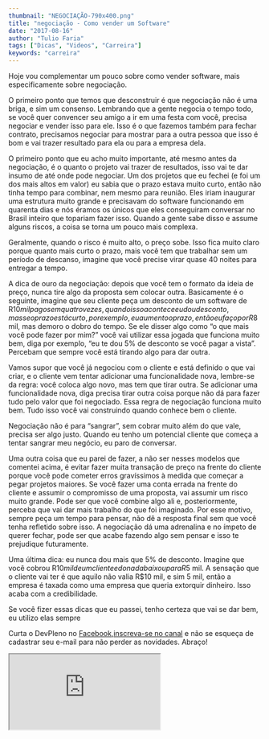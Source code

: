 ```yaml
---
thumbnail: "NEGOCIAÇÃO-790x400.png"
title: "negociação - Como vender um Software"
date: "2017-08-16"
author: "Tulio Faria"
tags: ["Dicas", "Videos", "Carreira"]
keywords: "carreira"
---
```



Hoje vou complementar um pouco sobre como vender software, mais especificamente sobre negociação.

O primeiro ponto que temos que desconstruir é que negociação não é uma briga, e sim um consenso. Lembrando que a gente negocia o tempo todo, se você quer convencer seu amigo a ir em uma festa com você, precisa negociar e vender isso para ele. Isso é o que fazemos também para fechar contrato, precisamos negociar para mostrar para a outra pessoa que isso é bom e vai trazer resultado para ela ou para a empresa dela.

O primeiro ponto que eu acho muito importante, até mesmo antes da negociação, é o quanto o projeto vai trazer de resultados, isso vai te dar insumo de até onde pode negociar. Um dos projetos que eu fechei (e foi um dos mais altos em valor) eu sabia que o prazo estava muito curto, então não tinha tempo para combinar, nem mesmo para reunião. Eles iriam inaugurar uma estrutura muito grande e precisavam do software funcionando em quarenta dias e nós éramos os únicos que eles conseguiram conversar no Brasil inteiro que topariam fazer isso. Quando a gente sabe disso e assume alguns riscos, a coisa se torna um pouco mais complexa.

Geralmente, quando o risco é muito alto, o preço sobe. Isso fica muito claro porque quanto mais curto o prazo, mais você tem que trabalhar sem um período de descanso, imagine que você precise virar quase 40 noites para entregar a tempo.

A dica de ouro da negociação: depois que você tem o formato da ideia de preço, nunca tire algo da proposta sem colocar outra. Basicamente é o seguinte, imagine que seu cliente peça um desconto de um software de R$10 mil pagos em quatro vezes, quando isso acontece eu dou desconto, mas se o prazo está curto, por exemplo, eu aumento o prazo, então eu faço por R$8 mil, mas demoro o dobro do tempo. Se ele disser algo como “o que mais você pode fazer por mim?” você vai utilizar essa jogada que funciona muito bem, diga por exemplo, “eu te dou 5% de desconto se você pagar a vista”. Percebam que sempre você está tirando algo para dar outra.

Vamos supor que você já negociou com o cliente e está definido o que vai criar, e o cliente vem tentar adicionar uma funcionalidade nova, lembre-se da regra: você coloca algo novo, mas tem que tirar outra. Se adicionar uma funcionalidade nova, diga precisa tirar outra coisa porque não dá para fazer tudo pelo valor que foi negociado. Essa regra de negociação funciona muito bem. Tudo isso você vai construindo quando conhece bem o cliente.

Negociação não é para “sangrar”, sem cobrar muito além do que vale, precisa ser algo justo. Quando eu tenho um potencial cliente que começa a tentar sangrar meu negócio, eu paro de conversar.

Uma outra coisa que eu parei de fazer, a não ser nesses modelos que comentei acima, é evitar fazer muita transação de preço na frente do cliente porque você pode cometer erros gravíssimos à medida que começar a pegar projetos maiores. Se você fazer uma conta errada na frente do cliente e assumir o compromisso de uma proposta, vai assumir um risco muito grande. Pode ser que você combine algo ali e, posteriormente, perceba que vai dar mais trabalho do que foi imaginado. Por esse motivo, sempre peça um tempo para pensar, não dê a resposta final sem que você tenha refletido sobre isso. A negociação dá uma adrenalina e no ímpeto de querer fechar, pode ser que acabe fazendo algo sem pensar e isso te prejudique futuramente.

Uma última dica: eu nunca dou mais que 5% de desconto. Imagine que você cobrou R$10 mil de um cliente e do nada baixou para R$5 mil. A sensação que o cliente vai ter é que aquilo não valia R$10 mil, e sim 5 mil, então a empresa é taxada como uma empresa que queria extorquir dinheiro. Isso acaba com a credibilidade.

Se você fizer essas dicas que eu passei, tenho certeza que vai se dar bem, eu utilizo elas sempre

Curta o DevPleno no <a href="https://www.facebook.com/devpleno">Facebook</a>,<a href="https://www.youtube.com/devplenocom">inscreva-se no canal</a> e não se esqueça de cadastrar seu e-mail para não perder as novidades. Abraço!

<div class="embed-responsive embed-responsive-16by9"> 
<iframe class="embed-responsive-item" src="https://www.youtube.com/embed/FszhDTUw2E0" allowfullscreen></iframe> 
</div>
